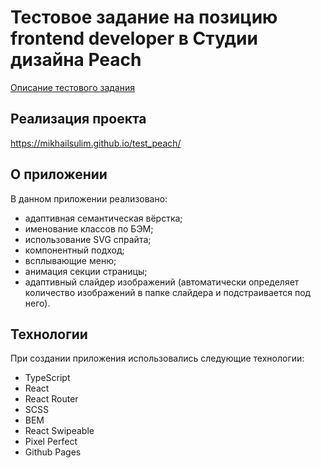 # Тестовое задание на позицию frontend developer в Студии дизайна Peach
[Описание тестового задания](./test_description.pdf)

## Реализация проекта
https://mikhailsulim.github.io/test_peach/

## О приложении
В данном приложении реализовано: 
- адаптивная семантическая вёрстка;
- именование классов по БЭМ;
- использование SVG спрайта;
- компонентный подход;
- всплывающие меню;
- анимация секции страницы;
- адаптивный слайдер изображений (автоматически определяет количество изображений в папке слайдера и подстраивается под него).

## Технологии 
При создании приложения использовались следующие технологии:
- TypeScript
- React
- React Router
- SCSS 
- BEM
- React Swipeable
- Pixel Perfect
- Github Pages